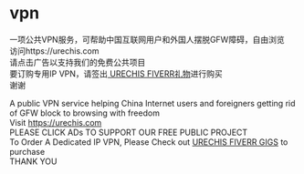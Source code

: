 # vpn
一项公共VPN服务，可帮助中国互联网用户和外国人摆脱GFW障碍，自由浏览<br>
访问https://urechis.com <br>
请点击广告以支持我们的免费公共项目<br>
要订购专用IP VPN，请签出<a href="https://www.fiverr.com/share/plGDAR" target="_blank" rel="noopener noreferrer"> URECHIS FIVERR礼物</a>进行购买 <br>
谢谢 

A public VPN service helping China Internet users and foreigners getting rid of GFW block to browsing with freedom<br>
Visit https://urechis.com<br>
PLEASE CLICK ADs TO SUPPORT OUR FREE PUBLIC PROJECT<br>
To Order A Dedicated IP VPN, Please Check out <a href="https://www.fiverr.com/share/plGDAR" target="_blank" rel="noopener noreferrer">URECHIS FIVERR GIGS</a> to purchase<br>
THANK YOU<br>
<br>
